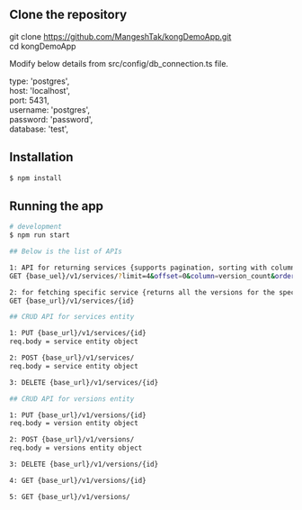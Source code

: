 
## Clone the repository
git clone https://github.com/MangeshTak/kongDemoApp.git \
cd kongDemoApp

Modify below details from src/config/db_connection.ts file.

  type: 'postgres', \
  host: 'localhost',\
  port: 5431,\
  username: 'postgres', \
  password: 'password', \
  database: 'test', 

## Installation

```bash
$ npm install
```

## Running the app

```bash
# development
$ npm run start

## Below is the list of APIs 

1: API for returning services {supports pagination, sorting with column and order specified, filtering by specified search string}
GET {base_uel}/v1/services/?limit=4&offset=0&column=version_count&order=DESC&searchString=se

2: for fetching specific service {returns all the versions for the specific service with the version url}
GET {base_url}/v1/services/{id}

## CRUD API for services entity

1: PUT {base_url}/v1/services/{id}  
req.body = service entity object

2: POST {base_url}/v1/services/
req.body = service entity object

3: DELETE {base_url}/v1/services/{id}

## CRUD API for versions entity

1: PUT {base_url}/v1/versions/{id}  
req.body = version entity object

2: POST {base_url}/v1/versions/
req.body = versions entity object

3: DELETE {base_url}/v1/versions/{id}

4: GET {base_url}/v1/versions/{id}

5: GET {base_url}/v1/versions/
